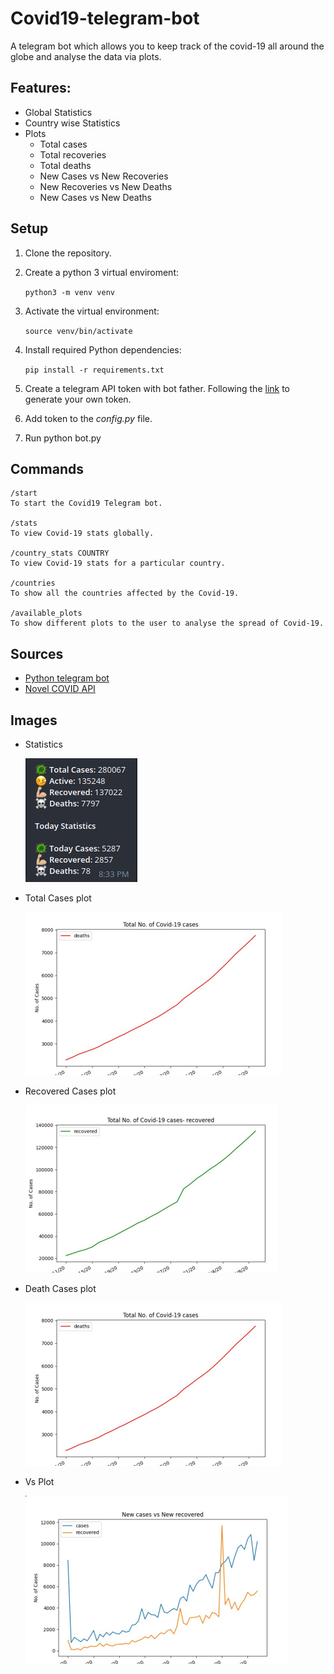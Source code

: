 # Covid19-telegram-bot

A telegram bot which allows you to keep track of the covid-19 all around the globe and analyse the data via plots.

## Features:
* Global Statistics
* Country wise Statistics
* Plots
    * Total cases
    * Total recoveries
    * Total deaths
    * New Cases vs New Recoveries
    * New Recoveries vs New Deaths
    * New Cases vs New Deaths

## Setup
1. Clone the repository.
2. Create a python 3 virtual enviroment:
    
    `python3 -m venv venv`
3. Activate the virtual environment:

    `source venv/bin/activate`

4. Install required Python dependencies: 

    `pip install -r requirements.txt`
5. Create a telegram API token with bot father. Following the [link](https://medium.com/shibinco/create-a-telegram-bot-using-botfather-and-get-the-api-token-900ba00e0f39) to generate your own token.
6. Add token to the *config.py* file.
7. Run python bot.py

## Commands
```
/start
To start the Covid19 Telegram bot.

/stats
To view Covid-19 stats globally.

/country_stats COUNTRY
To view Covid-19 stats for a particular country.

/countries
To show all the countries affected by the Covid-19.

/available_plots
To show different plots to the user to analyse the spread of Covid-19.
```

## Sources
* [Python telegram bot](https://github.com/python-telegram-bot/python-telegram-bot)
* [Novel COVID API](https://github.com/NovelCOVID/API)

## Images
* Statistics
    
    ![Stats](https://github.com/Ugtan/Covid19-telegram-bot/blob/master/images/stats.png)
* Total Cases plot
    
    ![Total Cases](https://github.com/Ugtan/Covid19-telegram-bot/blob/master/images/totaldeaths.png)
* Recovered Cases plot
    
    ![Recovered](https://github.com/Ugtan/Covid19-telegram-bot/blob/master/images/recovered.png)
* Death Cases plot
    
    ![Deaths](https://github.com/Ugtan/Covid19-telegram-bot/blob/master/images/totaldeaths.png)
* Vs Plot
    
    ![VsPlot](https://github.com/Ugtan/Covid19-telegram-bot/blob/master/images/vsplot.png)
